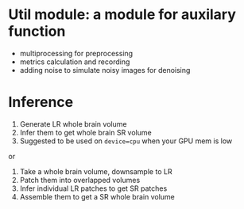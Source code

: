 # Util module: a module for auxilary function

* multiprocessing for preprocessing
* metrics calculation and recording
* adding noise to simulate noisy images for denoising

# Inference

1. Generate LR whole brain volume
2. Infer them to get whole brain SR volume
3. Suggested to be used on `device=cpu` when your GPU mem is low

or

1. Take a whole brain volume, downsample to LR
2. Patch them into overlapped volumes
3. Infer individual LR patches to get SR patches
4. Assemble them to get a SR whole brain volume
